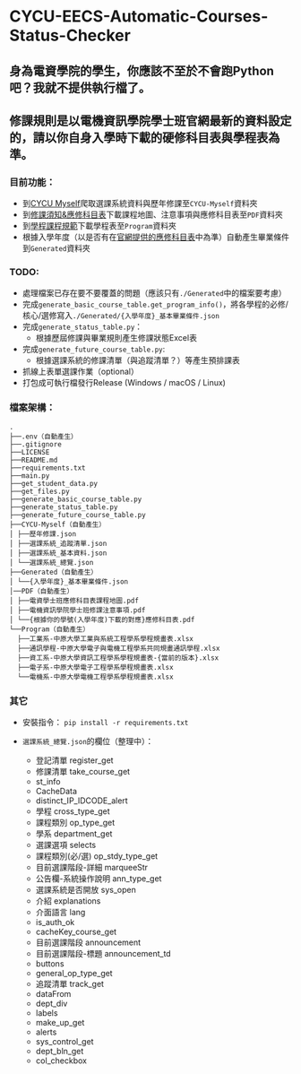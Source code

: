 # CYCU-EECS-Automatic-Courses-Status-Checker

## 身為電資學院的學生，你應該不至於不會跑Python吧？我就不提供執行檔了。
## 修課規則是以電機資訊學院學士班官網最新的資料設定的，請以你自身入學時下載的硬修科目表與學程表為準。

### 目前功能：
- 到[CYCU Myself](https://myself.cycu.edu.tw/)爬取選課系統資料與歷年修課至```CYCU-Myself```資料夾
- 到[修課須知&應修科目表](https://bseecs.cycu.edu.tw/%e5%ad%b8%e7%94%9f%e5%ad%b8%e7%bf%92/%e6%87%89%e4%bf%ae%e7%a7%91%e7%9b%ae%e8%a1%a8%e5%8f%8a%e4%bf%ae%e8%aa%b2%e9%a0%88%e7%9f%a5/)下載課程地圖、注意事項與應修科目表至```PDF```資料夾
- 到[學程課程規範](https://bseecs.cycu.edu.tw/%e5%ad%b8%e7%94%9f%e5%ad%b8%e7%bf%92/%e5%ad%b8%e7%a8%8b%e8%aa%b2%e7%a8%8b%e8%a6%8f%e5%8a%83/)下載學程表至```Program```資料夾
- 根據入學年度（以是否有在[官網提供的應修科目表](https://bseecs.cycu.edu.tw/%e5%ad%b8%e7%94%9f%e5%ad%b8%e7%bf%92/%e6%87%89%e4%bf%ae%e7%a7%91%e7%9b%ae%e8%a1%a8%e5%8f%8a%e4%bf%ae%e8%aa%b2%e9%a0%88%e7%9f%a5/)中為準）自動產生畢業條件到```Generated```資料夾

### TODO:
- 處理檔案已存在要不要覆蓋的問題（應該只有```./Generated```中的檔案要考慮）
- 完成```generate_basic_course_table.get_program_info()```，將各學程的必修/核心/選修寫入```./Generated/{入學年度}_基本畢業條件.json```
- 完成```generate_status_table.py```：
    - 根據歷屆修課與畢業規則產生修課狀態Excel表
- 完成```generate_future_course_table.py```:
    - 根據選課系統的修課清單（與追蹤清單？）等產生預排課表
- 抓線上表單選課作業（optional）
- 打包成可執行檔發行Release (Windows / macOS / Linux)

### 檔案架構：
```
.
├──.env（自動產生）
├──.gitignore
├──LICENSE
├──README.md
├──requirements.txt
├──main.py
├──get_student_data.py
├──get_files.py
├──generate_basic_course_table.py
├──generate_status_table.py
├──generate_future_course_table.py
├──CYCU-Myself（自動產生）
│ ├──歷年修課.json
│ ├──選課系統_追蹤清單.json
│ ├──選課系統_基本資料.json
│ └──選課系統_總覽.json
├──Generated（自動產生）
│ └──{入學年度}_基本畢業條件.json
│──PDF（自動產生）
│ ├──電資學士班應修科目表課程地圖.pdf
│ ├──電機資訊學院學士班修課注意事項.pdf
│ └──{根據你的學號(入學年度)下載的對應}應修科目表.pdf
└──Program（自動產生）
  ├──工業系-中原大學工業與系統工程學系學程規畫表.xlsx
  ├──通訊學程-中原大學電子與電機工程學系共同規畫通訊學程.xlsx
  ├──資工系-中原大學資訊工程學系學程規畫表-{當前的版本}.xlsx
  ├──電子系-中原大學電子工程學系學程規畫表.xlsx
  └──電機系-中原大學電機工程學系學程規畫表.xlsx
```

### 其它
- 安裝指令：
```pip install -r requirements.txt```

- ```選課系統_總覽.json```的欄位（整理中）：
    - 登記清單 register_get
    - 修課清單 take_course_get
    - st_info
    - CacheData
    - distinct_IP_IDCODE_alert
    - 學程 cross_type_get
    - 課程類別 op_type_get
    - 學系 department_get
    - 選課選項 selects
    - 課程類別(必/選) op_stdy_type_get
    - 目前選課階段-詳細 marqueeStr
    - 公告欄-系統操作說明 ann_type_get
    - 選課系統是否開放 sys_open
    - 介紹 explanations
    - 介面語言 lang
    - is_auth_ok
    - cacheKey_course_get
    - 目前選課階段 announcement
    - 目前選課階段-標題 announcement_td
    - buttons
    - general_op_type_get
    - 追蹤清單 track_get
    - dataFrom
    - dept_div
    - labels
    - make_up_get
    - alerts
    - sys_control_get
    - dept_bln_get
    - col_checkbox